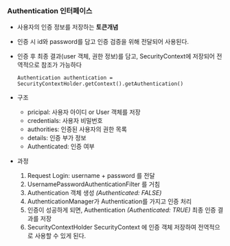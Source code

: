 ### Authentication 인터페이스
- 사용자의 인증 정보를 저장하는 **토큰개념**
- 인증 시 id와 password를 담고 인증 검증을 위해 전달되어 사용된다.
- 인증 후 최종 결과(user 객체, 권한 정보)를 담고, SecurityContext에 저장되어 전역적으로 참조가 가능하다
    ```
  Authentication authentication = SecurityContextHolder.getContext().getAuthentication()
  ```
- 구조
  - pricipal: 사용자 아이디 or User 객체를 저장
  - credentials: 사용자 비밀번호
  - authorities: 인증된 사용자의 권한 목록
  - details: 인증 부가 정보
  - Authenticated: 인증 여부

- 과정
  1. Request Login: username + password 를 전달
  2. UsernamePasswordAuthenticationFilter 를 거침
  3. Authentication 객체 생성 _(Authenticated: FALSE)_
  4. AuthenticationManager가 Authentication를 가지고 인증 처리
  5. 인증이 성공하게 되면, Authentication _(Authenticated: TRUE)_ 최종 인증 결과를 저장
  6. SecurityContextHolder SecurityContext 에 인증 객체 저장하여 전역적으로 사용할 수 있게 된다.

